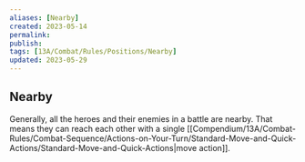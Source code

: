 ```yaml
---
aliases: [Nearby]
created: 2023-05-14
permalink: 
publish: 
tags: [13A/Combat/Rules/Positions/Nearby]
updated: 2023-05-29
---
```


## Nearby

Generally, all the heroes and their enemies in a battle are nearby. That means they can reach each other with a single [[Compendium/13A/Combat-Rules/Combat-Sequence/Actions-on-Your-Turn/Standard-Move-and-Quick-Actions/Standard-Move-and-Quick-Actions|move action]].